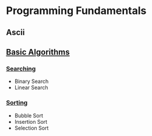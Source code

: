 # Programming Fundamentals

## Ascii

## [Basic Algorithms](./src/BasicAlgorithms/Theory/README.md)

### [Searching](./src/BasicAlgorithms/Searching/README.md)

-   Binary Search
-   Linear Search

### [Sorting](./src/BasicAlgorithms/Sorting/README.md)

-   Bubble Sort
-   Insertion Sort
-   Selection Sort
